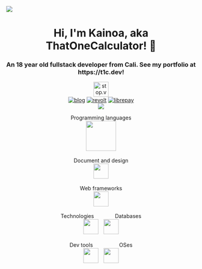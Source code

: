 ![](https://hit.yhype.me/github/profile?user_id=44733677)
<a rel="me" href="https://voring.me/@thatonecalculator"></a>
<h1 align="center">Hi, I'm Kainoa, aka ThatOneCalculator! 👋</h1>
<h3 align="center">An 18 year old fullstack developer from Cali. See my portfolio at https://t1c.dev!</h3>
<p align="center">
   <a align="center" rel="me" href="https://stop.voring.me/@thatonecalculator">
   <img src="https://custom-icon-badges.herokuapp.com/badge/follow_on-misskey-acea31?logoColor=acea31&style=for-the-badge&logo=misskey" alt="stop.voring.me (misskey)" height="40px"/>
   <br>
   </a>
   <a align="center" href="https://blog.t1c.dev/" target="blank"><img src="https://shields.io/badge/read_my-blog-EEE?logo=write.as&logoColor=EEE&style=for-the-badge" alt="blog"/></a>
   <a align="center" href="https://app.revolt.chat/invite/3jE9DgmF" target="blank"><img src="https://custom-icon-badges.herokuapp.com/badge/join_my-revolt-FC4454?logo=revoltchat&logoColor=FC4454&style=for-the-badge" alt="revolt"/></a>
   <a align="center" href="https://liberapay.com/ThatOneCalculator/donate" target="blank"><img src="https://shields.io/badge/donate_with-liberapay-F6C915?logo=liberapay&style=for-the-badge" alt="librepay"/></a><br>
   <a href="https://hits.seeyoufarm.com">
   <img src="https://hits.seeyoufarm.com/api/count/incr/badge.svg?url=https%3A%2F%2Fgithub.com%2Fthatonecalculator%2Fhit-counter&count_bg=%2379C83D&title_bg=%23555555&icon=&icon_color=%23E7E7E7&title=Profile%20views%20since%20Jan%2026%202022&edge_flat=true"/>
   </a>
<p align="center">
   Programming languages<br>
   <img src="https://skillicons.dev/icons?i=aiscript,bash,c,haxe,java,js,nodejs,py,r,rust,solidity,ts&perline=6" height="80rem"/><br><br>
   Document and design<br>
   <img src="https://skillicons.dev/icons?i=css,html,figma,latex,md,sass,svg&perline=13" height="40rem"/><br><br>
   Web frameworks<br>
   <img src="https://skillicons.dev/icons?i=jquery,nextjs,react,remix,svelte&perline=13" height="40rem"/><br><br>
   Technologies&emsp;&emsp;&emsp;&emsp;Databases<br>
   <img src="https://skillicons.dev/icons?i=activitypub,discord,bots,unreal&perline=13" height="40rem"/>&emsp;<img src="https://skillicons.dev/icons?i=mongo,redis,prisma,postgres&perline=13" height="40rem"/><br><br>
   Dev tools&emsp;&emsp;&emsp;&emsp;&emsp;OSes<br>
      <img src="https://skillicons.dev/icons?i=git,vscode,vim&perline=13" height="40rem"/>&emsp;<img src="https://skillicons.dev/icons?i=linux,bsd,plan9&perline=13" height="40rem"/>
</p>
</p>
<!--
   <a href="https://github.com/thatonecalculator?tab=repositories">
     <img src="http://ghmetrics.voring.me/thatonecalculator?template=classic&isocalendar=1&languages=1&reactions=1&people=1&stargazers=1&activity=1&achievements=1&discussions=1&lines=1&traffic=1&pagespeed=1&repositories=1&repositories=100&repositories.batch=100&repositories.forks=false&repositories.affiliations=owner&isocalendar.duration=full-year&languages.ignored=c%2C%20haxe%2C%20cpp%2C%20c%2B%2B&languages.limit=8&languages.threshold=0%25&languages.colors=github&languages.sections=most-used&languages.indepth=false&languages.analysis.timeout=15&languages.categories=markup%2C%20programming&languages.recent.categories=markup%2C%20programming&languages.recent.load=300&languages.recent.days=14&reactions.limit=200&reactions.limit.issues=100&reactions.limit.discussions=100&reactions.limit.discussions.comments=100&reactions.days=0&reactions.display=absolute&people.limit=24&people.identicons=false&people.size=28&people.types=followers%2C%20following&people.shuffle=false&stargazers.charts.type=classic&activity.limit=5&activity.load=300&activity.days=14&activity.visibility=all&activity.timestamps=false&activity.filter=all&achievements.threshold=C&achievements.secrets=true&achievements.display=detailed&achievements.limit=0&achievements.ignored=helper%2C%20explorer&discussions.categories=true&discussions.categories.limit=0&repositories.featured=ThatOneCalculator%2FAmong-Us-Dumpy-Gif-Maker%2C%20ThatOneCalculator%2FDiscordRPCMaker%2C%20%20rose-pine%2Frose-pine-theme%2C%20ThatOneCalculator%2FNerdFetch%2C%20ThatOneCalculator%2Fbspwm-dotfiles&pagespeed.url=.user.website&pagespeed.detailed=false&pagespeed.screenshot=false&config.timezone=America%2FLos_Angeles&config.twemoji=true)](https://github.com/ThatOneCalculator?tab=repositories">
   </a> -->

